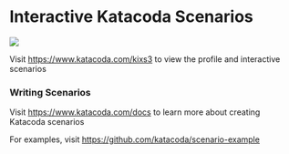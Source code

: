 # Interactive Katacoda Scenarios

[![](http://shields.katacoda.com/katacoda/kixs3/count.svg)](https://www.katacoda.com/kixs3 "Get your profile on Katacoda.com")

Visit https://www.katacoda.com/kixs3 to view the profile and interactive scenarios

### Writing Scenarios
Visit https://www.katacoda.com/docs to learn more about creating Katacoda scenarios

For examples, visit https://github.com/katacoda/scenario-example
